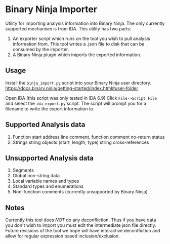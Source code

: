 # Binary Ninja Importer
Utility for importing analysis information into Binary Ninja.  The only currently supported mechanism is from IDA. This utility has two parts:
1. An exporter script which runs on the tool you wish to pull analysis information from. This tool writes a .json file to disk that can be consumed by the importer.
2. A Binary Ninja plugin which imports the exported information.


## Usage

Install the `binja_import.py` script into your Binary Ninja user directory. https://docs.binary.ninja/getting-started/index.html#user-folder

Open IDA (this script was only tested in IDA 6.9) Click `File->Script File` and select the `ida_export.py` script. The script will prompt you for a filename to write the export information to.

## Supported Analysis data

1. Function
    start address
    line comment, function comment
    no-return status
2. Strings
    string objects (start, length, type)
    string cross-references

## Unsupported Analysis data

1. Segments
2. Global non-string data
3. Local variable names and types
4. Standard types and enumerations
5. Non-function comments (currently unsupported by Binary Ninja)

## Notes

Currently this tool does *NOT* do any deconfliction. Thus if you have data you don't wish to import you must edit the intermediate json file directly. Future revisions of the tool we hope will have interactive deconfliction and allow for regular expression based inclusion/exclusion.

